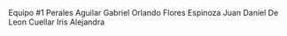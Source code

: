 Equipo #1
Perales Aguilar Gabriel Orlando
Flores Espinoza Juan Daniel
De Leon Cuellar Iris Alejandra
